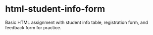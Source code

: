 # html-student-info-form
Basic HTML assignment with student info table, registration form, and feedback form for practice.
